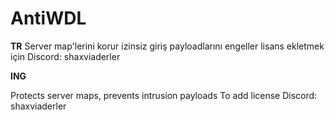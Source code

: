 # AntiWDL

**TR**
Server map'lerini korur izinsiz giriş payloadlarını engeller lisans ekletmek için Discord: shaxviaderler

**ING**

Protects server maps, prevents intrusion payloads To add license Discord: shaxviaderler

